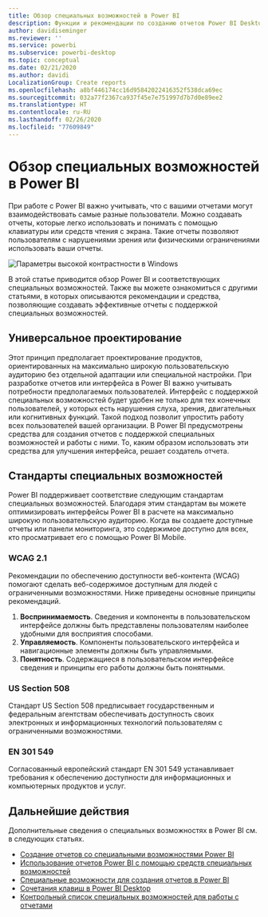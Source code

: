 ```yaml
---
title: Обзор специальных возможностей в Power BI
description: Функции и рекомендации по созданию отчетов Power BI Desktop со специальными возможностями, включая рекомендации по обеспечению доступности веб-контента (WCAG)
author: davidiseminger
ms.reviewer: ''
ms.service: powerbi
ms.subservice: powerbi-desktop
ms.topic: conceptual
ms.date: 02/21/2020
ms.author: davidi
LocalizationGroup: Create reports
ms.openlocfilehash: a8bf446174cc16d95842022416352f538dca69ec
ms.sourcegitcommit: 032a77f2367ca937f45e7e751997d7b7d0e89ee2
ms.translationtype: HT
ms.contentlocale: ru-RU
ms.lasthandoff: 02/26/2020
ms.locfileid: "77609849"
---
```

# <a name="overview-of-accessibility-in-power-bi"></a>Обзор специальных возможностей в Power BI

При работе с Power BI важно учитывать, что с вашими отчетами могут взаимодействовать самые разные пользователи. Можно создавать отчеты, которые легко использовать и понимать с помощью клавиатуры или средств чтения с экрана. Такие отчеты позволяют пользователям с нарушениями зрения или физическими ограничениями использовать ваши отчеты.

![Параметры высокой контрастности в Windows](media/desktop-accessibility/accessibility-05b.png)

В этой статье приводится обзор Power BI и соответствующих специальных возможностей. Также вы можете ознакомиться с другими статьями, в которых описываются рекомендации и средства, позволяющие создавать эффективные отчеты с поддержкой специальных возможностей.

## <a name="universal-design"></a>Универсальное проектирование

Этот принцип предполагает проектирование продуктов, ориентированных на максимально широкую пользовательскую аудиторию без отдельной адаптации или специальной настройки. При разработке отчетов или интерфейса в Power BI важно учитывать потребности предполагаемых пользователей. Интерфейс с поддержкой специальных возможностей будет удобен не только для тех конечных пользователей, у которых есть нарушения слуха, зрения, двигательных или когнитивных функций. Такой подход позволит упростить работу всех пользователей вашей организации. В Power BI предусмотрены средства для создания отчетов с поддержкой специальных возможностей и работы с ними. То, каким образом использовать эти средства для улучшения интерфейса, решает создатель отчета.

## <a name="accessibility-standards"></a>Стандарты специальных возможностей

Power BI поддерживает соответствие следующим стандартам специальных возможностей. Благодаря этим стандартам вы можете оптимизировать интерфейсы Power BI в расчете на максимально широкую пользовательскую аудиторию. Когда вы создаете доступные отчеты или панели мониторинга, это содержимое доступно для всех, кто просматривает его с помощью Power BI Mobile.

### <a name="wcag-21"></a>WCAG 2.1

Рекомендации по обеспечению доступности веб-контента (WCAG) помогают сделать веб-содержимое доступным для людей с ограниченными возможностями. Ниже приведены основные принципы рекомендаций.

1. **Воспринимаемость**. Сведения и компоненты в пользовательском интерфейсе должны быть представлены пользователям наиболее удобными для восприятия способами.
2. **Управляемость**. Компоненты пользовательского интерфейса и навигационные элементы должны быть управляемыми.
3. **Понятность**. Содержащиеся в пользовательском интерфейсе сведения и принципы его работы должны быть понятными.

### <a name="us-section-508"></a>US Section 508

Стандарт US Section 508 предписывает государственным и федеральным агентствам обеспечивать доступность своих электронных и информационных технологий пользователям с ограниченными возможностями.

### <a name="en-301-549"></a>EN 301 549

Согласованный европейский стандарт EN 301 549 устанавливает требования к обеспечению доступности для информационных и компьютерных продуктов и услуг.  

## <a name="next-steps"></a>Дальнейшие действия

Дополнительные сведения о специальных возможностях в Power BI см. в следующих статьях.

* [Создание отчетов со специальными возможностями Power BI](desktop-accessibility-creating-reports.md)
* [Использование отчетов Power BI с помощью средств специальных возможностей](desktop-accessibility-consuming-tools.md)
* [Специальные возможности для создания отчетов в Power BI](desktop-accessibility-creating-tools.md)
* [Сочетания клавиш в Power BI Desktop](desktop-accessibility-keyboard-shortcuts.md)
* [Контрольный список специальных возможностей для работы с отчетами](desktop-accessibility-creating-reports.md#report-accessibility-checklist)


